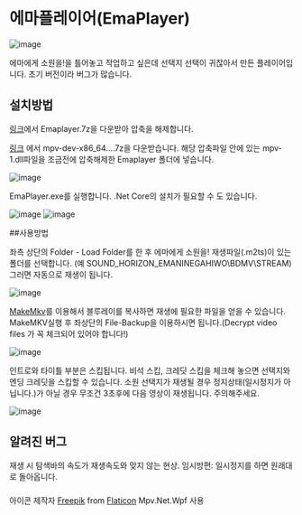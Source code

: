 # 에마플레이어(EmaPlayer)

![image](https://drive.google.com/uc?export=view&id=1Yfst2tgn3E248mmLO5A5KpT1dbJUpYRS)

에마에게 소원을!을 틀어놓고 작업하고 싶은데 선택지 선택이 귀찮아서 만든 플레이어입니다.
초기 버전이라 버그가 많습니다.

## 설치방법
[링크](https://github.com/Yongjun042/EmaPlayer/releases/tag/v0.3.2)에서 Emaplayer.7z을 다운받아 압축을 해제합니다.

[링크](https://sourceforge.net/projects/mpv-player-windows/files/libmpv/) 에서 mpv-dev-x86_64....7z을 다운받습니다.
해당 압축파일 안에 있는 mpv-1.dll파일을 조금전에 압축해제한 Emaplayer 폴더에 넣습니다.

![image](https://drive.google.com/uc?export=view&id=1XdJdCh8JC_tLJpfjyya0MjKgHr_sQ9JM)

EmaPlayer.exe를 실행합니다. .Net Core의 설치가 필요할 수 도 있습니다.

![image](https://drive.google.com/uc?export=view&id=1P-Yz-n0gY95Lm6_eOe3x8z6FK5WGO0NV)
![image](https://drive.google.com/uc?export=view&id=1nOPU3x2oJEqAyHGDduMnDbzMHUW7vXMr)


##사용방법

좌측 상단의 Folder - Load Folder를 한 후 에마에게 소원을! 재생파일(.m2ts)이 있는 폴더를 선택합니다.
(예 SOUND_HORIZON_EMANINEGAHIWO\BDMV\STREAM)
그러면 자동으로 재생이 됩니다.

![image](https://drive.google.com/uc?export=view&id=10rB6bp5c9wMKiuAMBCELl_oBbAz_xbtA)

[MakeMkv](https://www.makemkv.com/)를 이용해서 블루레이를 복사하면 재생에 필요한 파일을 얻을 수 있습니다.
MakeMKV실행 후 좌상단의 File-Backup을 이용하시면 됩니다.(Decrypt video files 가 꼭 체크되어 있어야 합니다!)

![image](https://drive.google.com/uc?export=view&id=1GJHgYk1dHGoS4vf9GpvuO-h69TDtbb1r)

인트로와 타이틀 부분은 스킵됩니다.
비석 스킵, 크레딧 스킵을 체크해 놓으면 선택지와 엔딩 크레딧을 스킵할 수 있습니다.
소원 선택지가 재생될 경우 정지상태(일시정지가 아닙니다.)가 아닐 경우 무조건 3초후에 다음 영상이 재생됩니다. 주의해주세요.

![image](https://drive.google.com/uc?export=view&id=1SmJt4xsoc3NXXeKxvYLz0TslptRLbzFq)


## 알려진 버그
재생 시 탐색바의 속도가 재생속도와 맞지 않는 현상.
임시방편: 일시정지를 하면 원래대로 돌아옵니다.

###
아이콘 제작자 [Freepik](https://www.freepik.com) from [Flaticon](https://www.flaticon.com/kr/)
Mpv.Net.Wpf 사용
